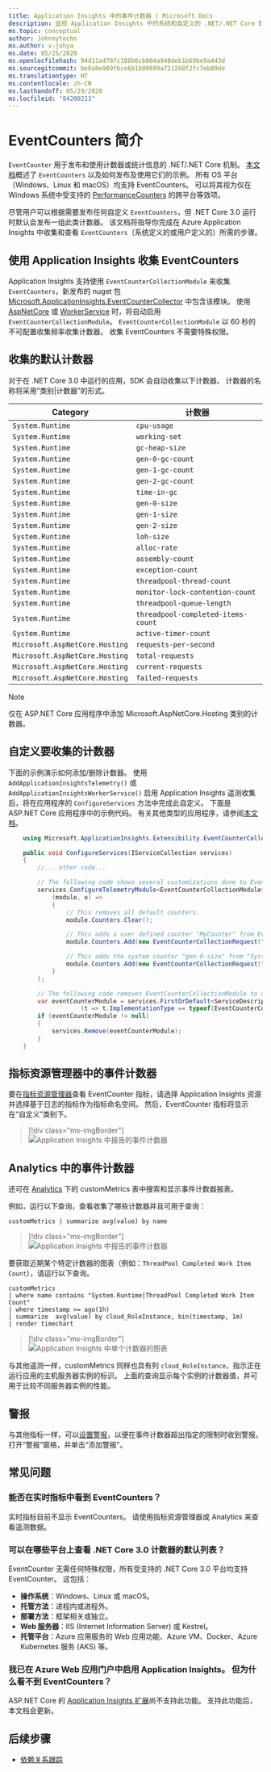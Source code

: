 ```yaml
---
title: Application Insights 中的事件计数器 | Microsoft Docs
description: 监视 Application Insights 中的系统和自定义的 .NET/.NET Core EventCounters。
ms.topic: conceptual
author: Johnnytechn
ms.author: v-johya
ms.date: 05/25/2020
ms.openlocfilehash: 94d11a4707c188b6cb004a948deb1b69be9a443d
ms.sourcegitcommit: be0a8e909fbce6b1b09699a721268f2fc7eb89de
ms.translationtype: HT
ms.contentlocale: zh-CN
ms.lasthandoff: 05/29/2020
ms.locfileid: "84200213"
---
```

# <a name="eventcounters-introduction"></a>EventCounters 简介

`EventCounter` 用于发布和使用计数器或统计信息的 .NET/.NET Core 机制。 [本文档](https://github.com/dotnet/runtime/blob/master/src/libraries/System.Diagnostics.Tracing/documentation/EventCounterTutorial.md)概述了 `EventCounters` 以及如何发布及使用它们的示例。 所有 OS 平台（Windows、Linux 和 macOS）均支持 EventCounters。 可以将其视为仅在 Windows 系统中受支持的 [PerformanceCounters](https://docs.microsoft.com/dotnet/api/system.diagnostics.performancecounter) 的跨平台等效项。

尽管用户可以根据需要发布任何自定义 `EventCounters`，但 .NET Core 3.0 运行时默认会发布一组此类计数器。 该文档将指导你完成在 Azure Application Insights 中收集和查看 `EventCounters`（系统定义的或用户定义的）所需的步骤。

## <a name="using-application-insights-to-collect-eventcounters"></a>使用 Application Insights 收集 EventCounters

Application Insights 支持使用 `EventCounterCollectionModule` 来收集 `EventCounters`，新发布的 nuget 包 [Microsoft.ApplicationInsights.EventCounterCollector](https://www.nuget.org/packages/Microsoft.ApplicationInsights.EventCounterCollector) 中包含该模块。 使用 [AspNetCore](asp-net-core.md) 或 [WorkerService](worker-service.md) 时，将自动启用 `EventCounterCollectionModule`。 `EventCounterCollectionModule` 以 60 秒的不可配置收集频率收集计数器。 收集 EventCounters 不需要特殊权限。

## <a name="default-counters-collected"></a>收集的默认计数器

对于在 .NET Core 3.0 中运行的应用，SDK 会自动收集以下计数器。 计数器的名称将采用“类别|计数器”的形式。

|Category | 计数器|
|---------------|-------|
|`System.Runtime` | `cpu-usage` |
|`System.Runtime` | `working-set` |
|`System.Runtime` | `gc-heap-size` |
|`System.Runtime` | `gen-0-gc-count` |
|`System.Runtime` | `gen-1-gc-count` |
|`System.Runtime` | `gen-2-gc-count` |
|`System.Runtime` | `time-in-gc` |
|`System.Runtime` | `gen-0-size` |
|`System.Runtime` | `gen-1-size` |
|`System.Runtime` | `gen-2-size` |
|`System.Runtime` | `loh-size` |
|`System.Runtime` | `alloc-rate` |
|`System.Runtime` | `assembly-count` |
|`System.Runtime` | `exception-count` |
|`System.Runtime` | `threadpool-thread-count` |
|`System.Runtime` | `monitor-lock-contention-count` |
|`System.Runtime` | `threadpool-queue-length` |
|`System.Runtime` | `threadpool-completed-items-count` |
|`System.Runtime` | `active-timer-count` |
|`Microsoft.AspNetCore.Hosting` | `requests-per-second` |
|`Microsoft.AspNetCore.Hosting` | `total-requests` |
|`Microsoft.AspNetCore.Hosting` | `current-requests` |
|`Microsoft.AspNetCore.Hosting` | `failed-requests` |

> [!NOTE]
> 仅在 ASP.NET Core 应用程序中添加 Microsoft.AspNetCore.Hosting 类别的计数器。

## <a name="customizing-counters-to-be-collected"></a>自定义要收集的计数器

下面的示例演示如何添加/删除计数器。 使用 `AddApplicationInsightsTelemetry()` 或 `AddApplicationInsightsWorkerService()` 启用 Application Insights 遥测收集后，将在应用程序的 `ConfigureServices` 方法中完成此自定义。 下面是 ASP.NET Core 应用程序中的示例代码。 有关其他类型的应用程序，请参阅[本文档](worker-service.md#configuring-or-removing-default-telemetrymodules)。

```csharp
    using Microsoft.ApplicationInsights.Extensibility.EventCounterCollector;

    public void ConfigureServices(IServiceCollection services)
    {
        //... other code...

        // The following code shows several customizations done to EventCounterCollectionModule.
        services.ConfigureTelemetryModule<EventCounterCollectionModule>(
            (module, o) =>
            {
                // This removes all default counters.
                module.Counters.Clear();

                // This adds a user defined counter "MyCounter" from EventSource named "MyEventSource"
                module.Counters.Add(new EventCounterCollectionRequest("MyEventSource", "MyCounter"));

                // This adds the system counter "gen-0-size" from "System.Runtime"
                module.Counters.Add(new EventCounterCollectionRequest("System.Runtime", "gen-0-size"));
            }
        );

        // The following code removes EventCounterCollectionModule to disable the module completely.
        var eventCounterModule = services.FirstOrDefault<ServiceDescriptor>
                    (t => t.ImplementationType == typeof(EventCounterCollectionModule));
        if (eventCounterModule != null)
        {
            services.Remove(eventCounterModule);
        }
    }
```

## <a name="event-counters-in-metric-explorer"></a>指标资源管理器中的事件计数器

要在[指标资源管理器](/azure-monitor/platform/metrics-charts)查看 EventCounter 指标，请选择 Application Insights 资源并选择基于日志的指标作为指标命名空间。 然后，EventCounter 指标将显示在“自定义”类别下。

> [!div class="mx-imgBorder"]
> ![Application Insights 中报告的事件计数器](./media/event-counters/metrics-explorer-counter-list.png)

## <a name="event-counters-in-analytics"></a>Analytics 中的事件计数器

还可在 [Analytics](../../azure-monitor/log-query/log-query-overview.md) 下的 customMetrics 表中搜索和显示事件计数器报表。
<!-- Correct in MC: azure-monitor/log-query/log-query-overview.md -->

例如，运行以下查询，查看收集了哪些计数器并且可用于查询：

```Kusto
customMetrics | summarize avg(value) by name
```

> [!div class="mx-imgBorder"]
> ![Application Insights 中报告的事件计数器](./media/event-counters/analytics-event-counters.png)

要获取近期某个特定计数器的图表（例如：`ThreadPool Completed Work Item Count`），请运行以下查询。

```Kusto
customMetrics 
| where name contains "System.Runtime|ThreadPool Completed Work Item Count"
| where timestamp >= ago(1h)
| summarize  avg(value) by cloud_RoleInstance, bin(timestamp, 1m)
| render timechart
```
> [!div class="mx-imgBorder"]
> ![Application Insights 中单个计数器的图表](./media/event-counters/analytics-completeditems-counters.png)

与其他遥测一样，customMetrics 同样也具有列 `cloud_RoleInstance`，指示正在运行应用的主机服务器实例的标识。 上面的查询显示每个实例的计数器值，并可用于比较不同服务器实例的性能。

## <a name="alerts"></a>警报
与其他指标一样，可以[设置警报](../../azure-monitor/app/alerts.md)，以便在事件计数器超出指定的限制时收到警报。 打开“警报”窗格，并单击“添加警报”。

## <a name="frequently-asked-questions"></a>常见问题

### <a name="can-i-see-eventcounters-in-live-metrics"></a>能否在实时指标中看到 EventCounters？

实时指标目前不显示 EventCounters。 请使用指标资源管理器或 Analytics 来查看遥测数据。

### <a name="which-platforms-can-i-see-the-default-list-of-net-core-30-counters"></a>可以在哪些平台上查看 .NET Core 3.0 计数器的默认列表？

EventCounter 无需任何特殊权限，所有受支持的 .NET Core 3.0 平台均支持 EventCounter。 这包括：

* **操作系统**：Windows、Linux 或 macOS。
* **托管方法**：进程内或进程外。
* **部署方法**：框架相关或独立。
* **Web 服务器**：IIS (Internet Information Server) 或 Kestrel。
* **托管平台**：Azure 应用服务的 Web 应用功能、Azure VM、Docker、Azure Kubernetes 服务 (AKS) 等。

### <a name="i-have-enabled-application-insights-from-azure-web-app-portal-but-i-cant-see-eventcounters"></a>我已在 Azure Web 应用门户中启用 Application Insights。 但为什么看不到 EventCounters？

 ASP.NET Core 的 [Application Insights 扩展](/azure-monitor/app/azure-web-apps)尚不支持此功能。 支持此功能后，本文档会更新。

## <a name="next-steps"></a><a name="next"></a>后续步骤

* [依赖关系跟踪](../../azure-monitor/app/asp-net-dependencies.md)

